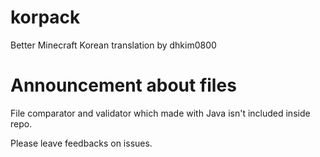# korpack
Better Minecraft Korean translation by dhkim0800

# Announcement about files
File comparator and validator which made with Java isn't included inside repo.

Please leave feedbacks on issues.
